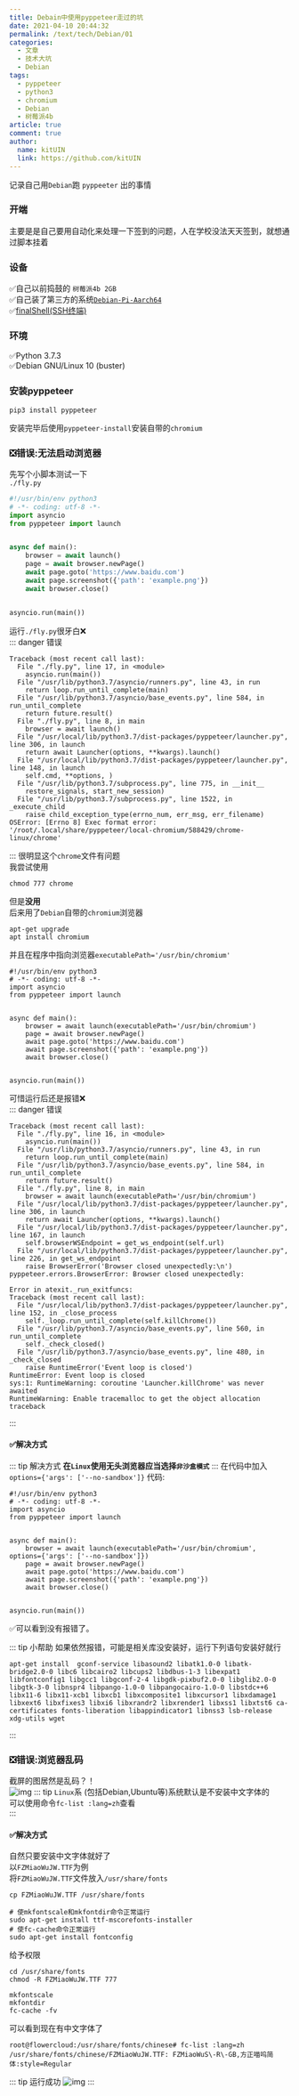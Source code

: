 ```yaml
---
title: Debain中使用pyppeteer走过的坑
date: 2021-04-10 20:44:32
permalink: /text/tech/Debian/01
categories:
  - 文章
  - 技术大坑
  - Debian
tags:
  - pyppeteer
  - python3
  - chromium
  - Debian
  - 树莓派4b
article: true
comment: true
author: 
  name: kitUIN
  link: https://github.com/kitUIN
---
```

记录自己用`Debian`跑 `pyppeeter` 出的事情
<!-- more -->
### 开端
主要是是自己要用自动化来处理一下签到的问题，人在学校没法天天签到，就想通过脚本挂着  
### 设备
✅自己以前捣鼓的 `树莓派4b 2GB `  
✅自己装了第三方的系统[`Debian-Pi-Aarch64`](https://github.com/openfans-community-offical/Debian-Pi-Aarch64)  
✅[finalShell(SSH终端)](http://www.hostbuf.com/)
### 环境
✅Python 3.7.3  
✅Debian GNU/Linux 10 (buster)
### 安装pyppeteer

```shell
pip3 install pyppeteer
```
安装完毕后使用`pyppeteer-install`安装自带的`chromium`  


### ❎错误:无法启动浏览器
先写个小脚本测试一下  
`./fly.py`  
```python
#!/usr/bin/env python3
# -*- coding: utf-8 -*-
import asyncio
from pyppeteer import launch


async def main():
    browser = await launch()
    page = await browser.newPage()
    await page.goto('https://www.baidu.com')
    await page.screenshot({'path': 'example.png'})
    await browser.close()


asyncio.run(main())
```
运行`./fly.py`很牙白❌  
::: danger 错误
```shell
Traceback (most recent call last):
  File "./fly.py", line 17, in <module>
    asyncio.run(main())
  File "/usr/lib/python3.7/asyncio/runners.py", line 43, in run
    return loop.run_until_complete(main)
  File "/usr/lib/python3.7/asyncio/base_events.py", line 584, in run_until_complete
    return future.result()
  File "./fly.py", line 8, in main
    browser = await launch()
  File "/usr/local/lib/python3.7/dist-packages/pyppeteer/launcher.py", line 306, in launch
    return await Launcher(options, **kwargs).launch()
  File "/usr/local/lib/python3.7/dist-packages/pyppeteer/launcher.py", line 148, in launch
    self.cmd, **options, )
  File "/usr/lib/python3.7/subprocess.py", line 775, in __init__
    restore_signals, start_new_session)
  File "/usr/lib/python3.7/subprocess.py", line 1522, in _execute_child
    raise child_exception_type(errno_num, err_msg, err_filename)
OSError: [Errno 8] Exec format error: '/root/.local/share/pyppeteer/local-chromium/588429/chrome-linux/chrome'
```
:::
很明显这个`chrome`文件有问题  
我尝试使用
```shell
chmod 777 chrome
```
但是**没用**  
后来用了`Debian`自带的`chromium`浏览器  
```shell
apt-get upgrade
apt install chromium
```
并且在程序中指向浏览器`executablePath='/usr/bin/chromium'`  
```python{8}
#!/usr/bin/env python3
# -*- coding: utf-8 -*-
import asyncio
from pyppeteer import launch


async def main():
    browser = await launch(executablePath='/usr/bin/chromium')
    page = await browser.newPage()
    await page.goto('https://www.baidu.com')
    await page.screenshot({'path': 'example.png'})
    await browser.close()


asyncio.run(main())
```
可惜运行后还是报错❌  
::: danger 错误
```shell
Traceback (most recent call last):
  File "./fly.py", line 16, in <module>
    asyncio.run(main())
  File "/usr/lib/python3.7/asyncio/runners.py", line 43, in run
    return loop.run_until_complete(main)
  File "/usr/lib/python3.7/asyncio/base_events.py", line 584, in run_until_complete
    return future.result()
  File "./fly.py", line 8, in main
    browser = await launch(executablePath='/usr/bin/chromium')
  File "/usr/local/lib/python3.7/dist-packages/pyppeteer/launcher.py", line 306, in launch
    return await Launcher(options, **kwargs).launch()
  File "/usr/local/lib/python3.7/dist-packages/pyppeteer/launcher.py", line 167, in launch
    self.browserWSEndpoint = get_ws_endpoint(self.url)
  File "/usr/local/lib/python3.7/dist-packages/pyppeteer/launcher.py", line 226, in get_ws_endpoint
    raise BrowserError('Browser closed unexpectedly:\n')
pyppeteer.errors.BrowserError: Browser closed unexpectedly:

Error in atexit._run_exitfuncs:
Traceback (most recent call last):
  File "/usr/local/lib/python3.7/dist-packages/pyppeteer/launcher.py", line 152, in _close_process
    self._loop.run_until_complete(self.killChrome())
  File "/usr/lib/python3.7/asyncio/base_events.py", line 560, in run_until_complete
    self._check_closed()
  File "/usr/lib/python3.7/asyncio/base_events.py", line 480, in _check_closed
    raise RuntimeError('Event loop is closed')
RuntimeError: Event loop is closed
sys:1: RuntimeWarning: coroutine 'Launcher.killChrome' was never awaited
RuntimeWarning: Enable tracemalloc to get the object allocation traceback

```
:::
#### ✅解决方式
::: tip 解决方式
**在`Linux`使用无头浏览器应当选择`非沙盒模式`**
:::
在代码中加入`options={'args': ['--no-sandbox']}`
代码:
```python{8}
#!/usr/bin/env python3
# -*- coding: utf-8 -*-
import asyncio
from pyppeteer import launch


async def main():
    browser = await launch(executablePath='/usr/bin/chromium', options={'args': ['--no-sandbox']})
    page = await browser.newPage()
    await page.goto('https://www.baidu.com')
    await page.screenshot({'path': 'example.png'})
    await browser.close()


asyncio.run(main())
```
✅可以看到没有报错了。  
  
::: tip 小帮助
如果依然报错，可能是相关库没安装好，运行下列语句安装好就行
```shell
apt-get install  gconf-service libasound2 libatk1.0-0 libatk-bridge2.0-0 libc6 libcairo2 libcups2 libdbus-1-3 libexpat1 libfontconfig1 libgcc1 libgconf-2-4 libgdk-pixbuf2.0-0 libglib2.0-0 libgtk-3-0 libnspr4 libpango-1.0-0 libpangocairo-1.0-0 libstdc++6 libx11-6 libx11-xcb1 libxcb1 libxcomposite1 libxcursor1 libxdamage1 libxext6 libxfixes3 libxi6 libxrandr2 libxrender1 libxss1 libxtst6 ca-certificates fonts-liberation libappindicator1 libnss3 lsb-release xdg-utils wget
```
:::
### ❎错误:浏览器乱码
截屏的图居然是乱码？！  
![img](/img/example.png)
::: tip
`Linux`系 (包括Debian,Ubuntu等)系统默认是不安装中文字体的  
可以使用命令`fc-list :lang=zh`查看  
:::
#### ✅解决方式
自然只要安装中文字体就好了  
以`FZMiaoWuJW.TTF`为例  
将`FZMiaoWuJW.TTF`文件放入`/usr/share/fonts`  
```shell
cp FZMiaoWuJW.TTF /usr/share/fonts
```
```shell
# 使mkfontscale和mkfontdir命令正常运行
sudo apt-get install ttf-mscorefonts-installer
# 使fc-cache命令正常运行
sudo apt-get install fontconfig
```
给予权限  
```shell
cd /usr/share/fonts
chmod -R FZMiaoWuJW.TTF 777
```
```shell
mkfontscale
mkfontdir
fc-cache -fv
```
可以看到现在有中文字体了  
```shell
root@flowercloud:/usr/share/fonts/chinese# fc-list :lang=zh
/usr/share/fonts/chinese/FZMiaoWuJW.TTF: FZMiaoWuS\-R\-GB,方正喵呜简体:style=Regular
```
::: tip 运行成功
![img](/img/example2.png)
:::